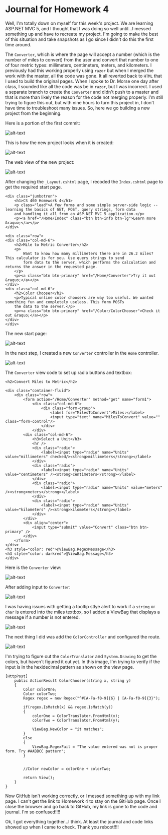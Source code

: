 # Journal for Homework 4

Well, I'm totally down on myself for this week's project. We are learning ASP.NET MVC 5, and I thought that I was doing so well until...I messed something up and have to recreate my project. I'm going to make the best of this situation and take snapshots as I go since I didn't do this the first time around. 

The `Converter`, which is where the page will accept a number (which is the number of miles to convert) from the user and convert that number to one of four metric types: millimeters, centimeters, meters, and kilometers. I previously had this working properly using `razor` but when I merged the work with the master, all the code was gone. It all reverted back to `HTML` that I used to build the original pages. When I spoke to Dr. Morse one day after class, I sounded like all the code was be in `razor`, but I was incorrect. I used a separate branch to create the `Converter` and didn't push to a master and that is more than likely the reason for the code not merging properly. I'm still trying to figure this out, but with nine hours to turn this project in, I don't have time to troubleshoot many issues. So, here we go building a new project from the beginning.

Here is a portion of the first commit:

![alt-text](img/firstCommit.JPG)

This is how the new project looks when it is created:

![alt-text](img/newProject.JPG)

The web view of the new project:

![alt-text](img/webView1.JPG)

After changing the `_Layout.cshtml` page, I recoded the `Index.cshtml` page to get the required start page.

    <div class="jumbotron">
        <h1>CS 460 Homework 4</h1>
        <p class="lead">A few forms and some simple server-side logic -- learning the basics of GET, POST, query strings, form data
        and handling it all from an ASP.NET MVC 5 application.</p>
        <p><a href="/Home/Index" class="btn btn-info btn-lg">Learn more &raquo;</a></p>
    </div>

    <div class="row">
    <div class="col-md-6">
        <h2>Mile to Metric Converter</h2>
        <p>
            Want to know how many millimeters there are in 26.2 miles? This calculator is for you. Use query strings to send
            form data to the server, which performs the calculation and returns the answer in the requested page.
        </p>
        <p><a class="btn btn-primary" href="/Home/Converter">Try it out &raquo;</a></p>  
    </div>
    <div class="col-md-6">
        <h2>Color Chooser</h2>
        <p>Typical online color choosers are way too useful. We wanted something fun and completely useless. This form POSTs
        the data to the server.</p>
        <p><a class="btn btn-primary" href="/Color/ColorChooser">Check it out &raquo;</a></p>
    </div>
    </div>

The new start page:

![alt-text](img/newStartPage.JPG)

In the next step, I created a new `Converter` controller in the `Home` controller.

![alt-text](img/createConvertControl.JPG)

The `Converter` view code to set up radio buttons and textbox:

    <h2>Convert Miles to Metric</h2>

    <div class="container-fluid">
        <div class="row">
            <form action="/Home/Converter" method="get" name="form1">
                <div class="col-md-6">
                    <div class="form-group">
                        <label for="MilesToConvert">Miles:</label>
                        <input type="text" name="MilesToConvert" value="" class="form-control"/>
                    </div>
                </div>
            <div class="col-md-6">
                <h3>Select a Unit</h3>
                <hr />
                <div class="radio">
                    <label><input type="radio" name="Units" value="millimeters" checked/><strong>millimeters</strong></label>
                </div>
                <div class="radio">
                    <label><input type="radio" name="Units" value="centimeters" /><strong>centimeters</strong></label>
                </div>
                <div class="radio">
                    <label><input type="radio" name="Units" value="meters" /><strong>meters</strong></label>
                </div>
                <div class="radio">
                    <label><input type="radio" name="Units" value="kilometers" /><strong>kilometers</strong></label>
                </div>
            </div>
            <div align="center">
                <input type="submit" value="Convert" class="btn btn-primary" />
            </div>
        </form>
    </div>
    <h3 style="color: red">@ViewBag.RegexMessage</h3>
    <h3 style="color: darkred">@ViewBag.Message</h3>
    </div>


Here is the `Converter` view:

![alt-text](img/convertView.JPG)

After adding input to `Converter`:

![alt-text](img/conViewWData.JPG)

I was having issues with getting a tooltip stlye alert to work if a `string` or `char` is entered into the miles textbox, so I added a ViewBag that displays a message if a number is not entered.

![alt-text](img/conWString.JPG)

The next thing I did was add the `ColorController` and configured the route.

![alt-text](img/slnOverview.JPG)

I'm trying to figure out the `ColorTranslator` and `System.Drawing` to get the colors, but haven't figured it out yet. In this image, I'm trying to verify if the input is in the hexidecimal pattern as shown on the view page.

    [HttpPost]
        public ActionResult ColorChooser(string x, string y)
        {
            Color colorOne;
            Color colorTwo;
            Regex regex = new Regex("^#[A-Fa-f0-9]{6} | [A-Fa-f0-9]{3}");

            if(regex.IsMatch(x) && regex.IsMatch(y))
            {
                colorOne = ColorTranslator.FromHtml(x);
                colorTwo = ColorTranslator.FromHtml(y);

                ViewBag.NewColor = "it matches";
            }
            else
            {
                ViewBag.RegexFail = "The value entered was not is proper form. Try #AABBCC pattern";
            }

            
            //Color newColor = colorOne + colorTwo;

            return View();
        }
    }

Now GitHub isn't working correctly, or I messed something up with my link page. I can't get the link to Homework 4 to stay on the GitHub page. Once I close the browser and go back to GitHub, my link is gone to the code and journal. I'm so confused!!!!

Ok, I got everything together...I think. At least the journal and code links showed up when I came to check. Thank you reboot!!!! 

